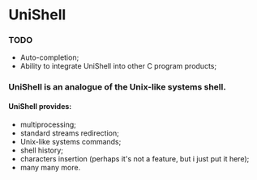 # UniShell
### TODO
* Auto-completion;
* Ability to integrate UniShell into other C program products;

### UniShell is an analogue of the Unix-like systems shell.
#### UniShell provides:
* multiprocessing;
* standard streams redirection;
* Unix-like systems commands;
* shell history;
* characters insertion (perhaps it's not a feature, but i just put it here);
* many many more.
